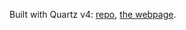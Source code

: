 Built with Quartz v4: [repo](https://github.com/jackyzha0/quartz.git), [the webpage](https://quartz.jzhao.xyz/).

